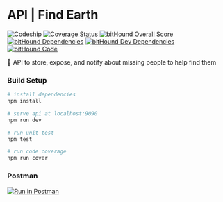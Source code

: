 # API | Find Earth
[![Codeship](https://img.shields.io/codeship/08998b80-d320-0134-1787-029621bb9ebb/develop.svg)](https://app.codeship.com/projects/201920)
[![Coverage Status](https://coveralls.io/repos/github/Solidalert/api/badge.svg?branch=master)](https://coveralls.io/github/Solidalert/api?branch=master)
[![bitHound Overall Score](https://www.bithound.io/github/Solidalert/api/badges/score.svg)](https://www.bithound.io/github/Solidalert/api)
[![bitHound Dependencies](https://www.bithound.io/github/Solidalert/api/badges/dependencies.svg)](https://www.bithound.io/github/Solidalert/api/master/dependencies/npm)
[![bitHound Dev Dependencies](https://www.bithound.io/github/Solidalert/api/badges/devDependencies.svg)](https://www.bithound.io/github/Solidalert/api/master/dependencies/npm)
[![bitHound Code](https://www.bithound.io/github/Solidalert/api/badges/code.svg)](https://www.bithound.io/github/Solidalert/api)

:telescope:  API to store, expose, and notify about missing people to help find them


### Build Setup

```bash
# install dependencies
npm install

# serve api at localhost:9090
npm run dev

# run unit test
npm test

# run code coverage
npm run cover
```

### Postman
[![Run in Postman](https://run.pstmn.io/button.svg)](https://app.getpostman.com/run-collection/b82b37c652cedb7adc4f)
